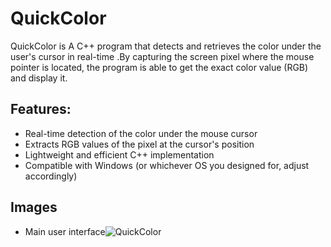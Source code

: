 # QuickColor

QuickColor is A C++ program that detects and retrieves the color under the user's cursor in real-time .By capturing the screen pixel where the mouse pointer is located, the program is able to get the exact color value (RGB) and display it.

## Features:
- Real-time detection of the color under the mouse cursor
- Extracts RGB values of the pixel at the cursor's position
- Lightweight and efficient C++ implementation
- Compatible with Windows (or whichever OS you designed for, adjust accordingly)

## Images
- Main user interface![QuickColor](https://cdn.discordapp.com/attachments/1278830368585158798/1283160942951268393/imgui_application_IfQd28DL5p.png?ex=66e1fc40&is=66e0aac0&hm=a885c8160ddb8d28d3c4da421b819c1f398fc0c74b3ae5a0fbb10bf3b8dd308b&)
